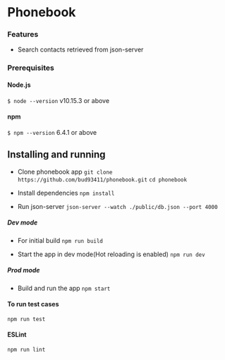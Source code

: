 # Phonebook

### Features

- Search contacts retrieved from json-server

### Prerequisites

#### Node.js
`$ node --version`
v10.15.3 or above

#### npm 
`$ npm --version`
6.4.1 or above

## Installing and running

- Clone phonebook app
`git clone https://github.com/bud93411/phonebook.git`
`cd phonebook`

- Install dependencies
`npm install`

- Run json-server
`json-server --watch ./public/db.json --port 4000`

##### Dev mode
- For initial build
`npm run build`

- Start the app in dev mode(Hot reloading is enabled)
`npm run dev`

##### Prod mode

- Build and run the app
`npm start`

#### To run test cases
`npm run test`

#### ESLint
`npm run lint`
